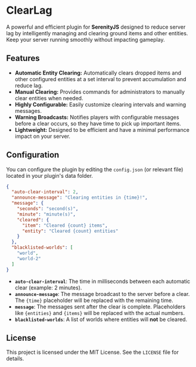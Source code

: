 # ClearLag

A powerful and efficient plugin for **SerenityJS** designed to reduce server lag by intelligently managing and clearing ground items and other entities. Keep your server running smoothly without impacting gameplay.

## Features

* **Automatic Entity Clearing:** Automatically clears dropped items and other configured entities at a set interval to prevent accumulation and reduce lag.
* **Manual Clearing:** Provides commands for administrators to manually clear entities when needed.
* **Highly Configurable:** Easily customize clearing intervals and warning messages.
* **Warning Broadcasts:** Notifies players with configurable messages before a clear occurs, so they have time to pick up important items.
* **Lightweight:** Designed to be efficient and have a minimal performance impact on your server.

## Configuration

You can configure the plugin by editing the `config.json` (or relevant file) located in your plugin's data folder.

```json
{
  "auto-clear-interval": 2,
  "announce-message": "Clearing entities in {time}!",
  "message": {
    "seconds": "second(s)",
    "minute": "minute(s)",
    "cleared": {
      "item": "Cleared {count} items",
      "entity": "Cleared {count} entities"
    }
  },
  "blacklisted-worlds": [
    "world",
    "world-2"
  ]
}
```

* **`auto-clear-interval`**: The time in milliseconds between each automatic clear (example: 2 minutes).
* **`announce-message`**: The message broadcast to the server before a clear. The `{time}` placeholder will be replaced with the remaining time.
* **`message`**: The messages sent after the clear is complete. Placeholders like `{entities}` and `{items}` will be replaced with the actual numbers.
* **`blacklisted-worlds`**: A list of worlds where entities will **not** be cleared.

## License

This project is licensed under the MIT License. See the `LICENSE` file for details.

